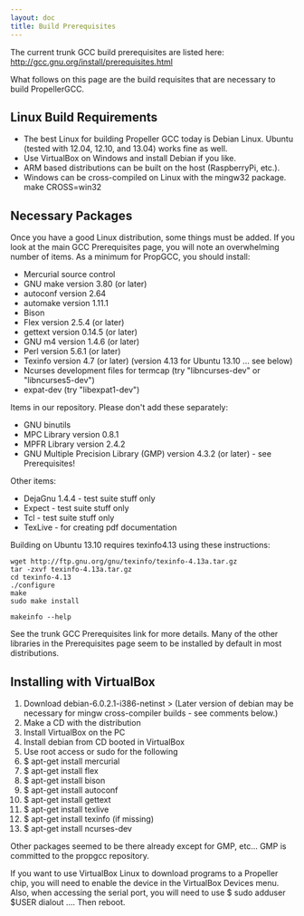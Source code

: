 ```yaml
---
layout: doc
title: Build Prerequisites
---
```


The current trunk GCC build prerequisites are listed here:
http://gcc.gnu.org/install/prerequisites.html

What follows on this page are the build requisites that are necessary to
build PropellerGCC.

Linux Build Requirements
------------------------

-   The best Linux for building Propeller GCC today is Debian Linux.
    Ubuntu (tested with 12.04, 12.10, and 13.04) works fine as well.
-   Use VirtualBox on Windows and install Debian if you like.
-   ARM based distributions can be built on the host (RaspberryPi,
    etc.).
-   Windows can be cross-compiled on Linux with the mingw32 package.
    make CROSS=win32

Necessary Packages
------------------

Once you have a good Linux distribution, some things must be added. If
you look at the main GCC Prerequisites page, you will note an
overwhelming number of items. As a minimum for PropGCC, you should
install:

-   Mercurial source control
-   GNU make version 3.80 (or later)
-   autoconf version 2.64
-   automake version 1.11.1
-   Bison
-   Flex version 2.5.4 (or later)
-   gettext version 0.14.5 (or later)
-   GNU m4 version 1.4.6 (or later)
-   Perl version 5.6.1 (or later)
-   Texinfo version 4.7 (or later) (version 4.13 for Ubuntu 13.10 ...
    see below)
-   Ncurses development files for termcap (try "libncurses-dev" or
    "libncurses5-dev")
-   expat-dev (try "libexpat1-dev")

Items in our repository. Please don't add these separately:

-   GNU binutils
-   MPC Library version 0.8.1
-   MPFR Library version 2.4.2
-   GNU Multiple Precision Library (GMP) version 4.3.2 (or later) - see
    Prerequisites!

Other items:

-   DejaGnu 1.4.4 - test suite stuff only
-   Expect - test suite stuff only
-   Tcl - test suite stuff only
-   TexLive - for creating pdf documentation

Building on Ubuntu 13.10 requires texinfo4.13 using these instructions:

    wget http://ftp.gnu.org/gnu/texinfo/texinfo-4.13a.tar.gz
    tar -zxvf texinfo-4.13a.tar.gz
    cd texinfo-4.13
    ./configure
    make
    sudo make install

    makeinfo --help

See the trunk GCC Prerequisites link for more details. Many of the other
libraries in the Prerequisites page seem to be installed by default in
most distributions.

Installing with VirtualBox
--------------------------

1.  Download debian-6.0.2.1-i386-netinst \> (Later version of debian may
    be necessary for mingw cross-compiler builds - see comments below.)
2.  Make a CD with the distribution
3.  Install VirtualBox on the PC
4.  Install debian from CD booted in VirtualBox
5.  Use root access or sudo for the following
6.  \$ apt-get install mercurial
7.  \$ apt-get install flex
8.  \$ apt-get install bison
9.  \$ apt-get install autoconf
10. \$ apt-get install gettext
11. \$ apt-get install texlive
12. \$ apt-get install texinfo (if missing)
13. \$ apt-get install ncurses-dev

Other packages seemed to be there already except for GMP, etc... GMP is
committed to the propgcc repository.

If you want to use VirtualBox Linux to download programs to a Propeller
chip, you will need to enable the device in the VirtualBox Devices menu.
Also, when accessing the serial port, you will need to use \$ sudo
adduser \$USER dialout .... Then reboot.
